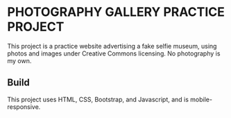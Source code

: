 # PHOTOGRAPHY GALLERY PRACTICE PROJECT

This project is a practice website advertising a fake selfie museum, using photos and images under Creative Commons licensing. No photography is my own.

## Build

This project uses HTML, CSS, Bootstrap, and Javascript, and is mobile-responsive.